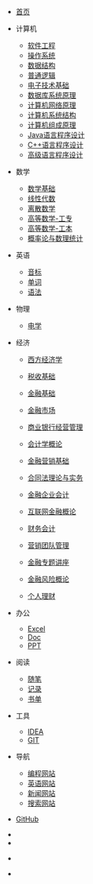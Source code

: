 * <span class="iconfont  icon-shouye"></span>[首页](/)

* <span class="iconfont icon-cplus"></span>计算机
  * [软件工程](pages/Computer/软件工程/Index.md)
  * [操作系统](pages/Computer/操作系统/Index.md)
  * [数据结构](pages/Computer/数据结构/Index.md)
  * [普通逻辑](pages/Computer/普通逻辑/Index.md)
  * [电子技术基础](pages/Computer/电子技术基础/Index.md)
  * [数据库系统原理](pages/Computer/数据库系统原理/Index.md)
  * [计算机网络原理](pages/Computer/计算机网络原理/Index.md)
  * [计算机系统结构](pages/Computer/计算机系统结构/Index.md)
  * [计算机组成原理](pages/Computer/计算机组成原理/Index.md)
  * [Java语言程序设计](pages/Computer/Java语言程序设计/Index.md)
  * [C++语言程序设计](pages/Computer/C++语言程序设计/Index.md)
  * [高级语言程序设计](pages/Computer/高级语言程序设计/Index.md)
  

* <span class="iconfont icon-shuxue1"></span>数学
  * [数学基础](pages/Math/数学基础/Index.md)
  * [线性代数](pages/Math/线性代数/Index.md)
  * [离散数学](pages/Math/离散数学/Index.md)
  * [高等数学-工专](pages/Math/高等数学-工专/Index.md)
  * [高等数学-工本](pages/Math/高等数学-工本/Index.md)
  * [概率论与数理统计](pages/Math/概率论与数理统计/Index.md)

* <span class="iconfont icon-yingyu"></span>英语
  * [音标](pages/English/Pronunciation/Index.md)
  * [单词](pages/English/Vocabulary/Index.md)
  * [语法](pages/English/Grammar/Index.md)

* <span class="iconfont icon-wuli"></span>物理
  * [电学](pages/Physics/电学/Index.md)

* <span class="iconfont icon-yunwei"></span>经济
  * [西方经济学](pages/Economics/Index.md)
  * [税收基础](pages/Economics/Index.md)
  * [金融基础](pages/Economics/Index.md)

  * [金融市场](pages/Economics/Index.md)
  * [商业银行经营管理](pages/Economics/Index.md)
  * [会计学概论](pages/Economics/Index.md)
  * [金融营销基础](pages/Economics/Index.md)
  * [合同法理论与实务](pages/Economics/Index.md)

  * [金融企业会计](pages/Economics/Index.md)
  * [互联网金融概论](pages/Economics/Index.md)
  * [财务会计](pages/Economics/Index.md)
  * [营销团队管理](pages/Economics/Index.md)

  * [金融专题讲座](pages/Economics/Index.md)
  * [金融风险概论](pages/Economics/Index.md)
  * [个人理财](pages/Economics/Index.md)

* <span class="iconfont icon-office1"></span>办公
  * [Excel](pages/Office/Excel/Index.md)
  * [Doc](pages/Office/Doc/Index.md)
  * [PPT](pages/Office/PPT/Index.md)

* <span class="iconfont icon-phone"></span>阅读
  * [随笔](pages/Read/Personal/Index.md)
  * [记录](pages/Read/Recods/Index.md)
  * [书单](pages/Read/Books/Index.md)

* <span class="iconfont icon-yunweizhongxin"></span>工具
  * [IDEA](pages/Tools/IDEA/Index.md)
  * [GIT](pages/Tools/Git/Index.md)

* <span class="iconfont icon-daohang"></span> 导航
  * [编程网站](pages/Navigation/Program/Index.md)
  * [英语网站](pages/Navigation/Egnlish/Index.md)
  * [新闻网站](pages/Navigation/News/Index.md)
  * [搜索网站](pages/Navigation/Search/Index.md)

* [<span class=" fa fa-github"></span> GitHub](https://github.com/jsagreas/docsify)

- 
- 

- <span class="iconfont  icon-taiyang1-copy" style="margin-right:-25px;"></span>
- 